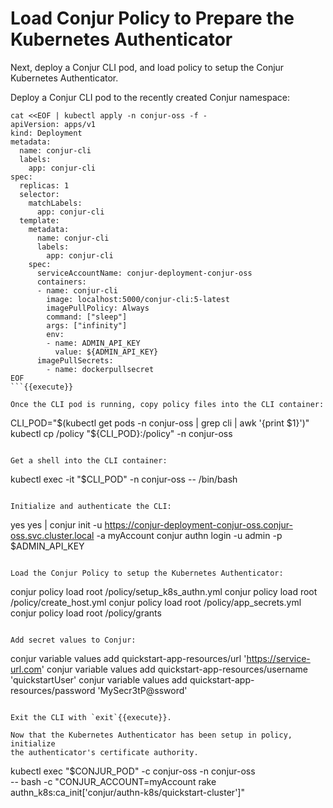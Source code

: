 # Load Conjur Policy to Prepare the Kubernetes Authenticator

Next, deploy a Conjur CLI pod, and load policy to setup the Conjur Kubernetes
Authenticator.

Deploy a Conjur CLI pod to the recently created Conjur namespace:

```
cat <<EOF | kubectl apply -n conjur-oss -f -
apiVersion: apps/v1
kind: Deployment
metadata:
  name: conjur-cli
  labels:
    app: conjur-cli
spec:
  replicas: 1
  selector:
    matchLabels:
      app: conjur-cli
  template:
    metadata:
      name: conjur-cli
      labels:
        app: conjur-cli
    spec:
      serviceAccountName: conjur-deployment-conjur-oss
      containers:
      - name: conjur-cli
        image: localhost:5000/conjur-cli:5-latest
        imagePullPolicy: Always
        command: ["sleep"]
        args: ["infinity"]
        env:
        - name: ADMIN_API_KEY
          value: ${ADMIN_API_KEY}
      imagePullSecrets:
        - name: dockerpullsecret
EOF
```{{execute}}

Once the CLI pod is running, copy policy files into the CLI container:

```
CLI_POD="$(kubectl get pods -n conjur-oss | grep cli | awk '{print $1}')"
kubectl cp /policy "${CLI_POD}:/policy" -n conjur-oss
```{{execute}}

Get a shell into the CLI container:
```
kubectl exec -it "$CLI_POD" -n conjur-oss -- /bin/bash
```{{execute}}

Initialize and authenticate the CLI:
```
yes yes | conjur init -u https://conjur-deployment-conjur-oss.conjur-oss.svc.cluster.local -a myAccount
conjur authn login -u admin -p $ADMIN_API_KEY
```{{execute}}

Load the Conjur Policy to setup the Kubernetes Authenticator:
```
conjur policy load root /policy/setup_k8s_authn.yml
conjur policy load root /policy/create_host.yml
conjur policy load root /policy/app_secrets.yml
conjur policy load root /policy/grants
```{{execute}}

Add secret values to Conjur:
```
conjur variable values add quickstart-app-resources/url 'https://service-url.com'
conjur variable values add quickstart-app-resources/username 'quickstartUser'
conjur variable values add quickstart-app-resources/password 'MySecr3tP@ssword'
```{{execute}}

Exit the CLI with `exit`{{execute}}.

Now that the Kubernetes Authenticator has been setup in policy, initialize
the authenticator's certificate authority.

```
kubectl exec "$CONJUR_POD" -c conjur-oss -n conjur-oss \
  -- bash -c "CONJUR_ACCOUNT=myAccount rake authn_k8s:ca_init['conjur/authn-k8s/quickstart-cluster']"
```{{execute}}
